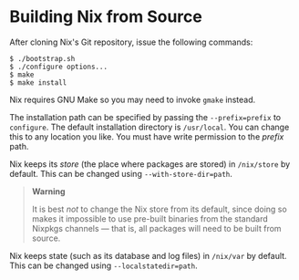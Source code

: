 # Building Nix from Source

After cloning Nix's Git repository, issue the following commands:

```console
$ ./bootstrap.sh
$ ./configure options...
$ make
$ make install
```

Nix requires GNU Make so you may need to invoke `gmake` instead.

The installation path can be specified by passing the `--prefix=prefix`
to `configure`. The default installation directory is `/usr/local`. You
can change this to any location you like. You must have write permission
to the *prefix* path.

Nix keeps its *store* (the place where packages are stored) in
`/nix/store` by default. This can be changed using
`--with-store-dir=path`.

> **Warning**
> 
> It is best *not* to change the Nix store from its default, since doing
> so makes it impossible to use pre-built binaries from the standard
> Nixpkgs channels — that is, all packages will need to be built from
> source.

Nix keeps state (such as its database and log files) in `/nix/var` by
default. This can be changed using `--localstatedir=path`.
